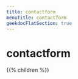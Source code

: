 ```yaml
---
title: contactform
menuTitle: contactform 
geekdocFlatSection: true
---
```

        
# contactform

{{% children %}}